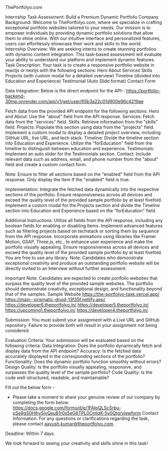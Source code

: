 ThePortfolyo.com

Internship Task Assessment: Build a Premium Dynamic Portfolio
Company Background:
Welcome to ThePortfolyo.com, where we specialize in crafting exceptional portfolio websites tailored to your needs. Our mission is to empower individuals by providing dynamic portfolio solutions that allow them to shine online. With our intuitive interface and personalized features, users can effortlessly showcase their work and skills to the world.
Internship Overview:
We are seeking interns to create stunning portfolios with dynamic content integration. This task-based assessment will evaluate your ability to understand our platform and implement dynamic features.
Task Description:
Your task is to create a responsive portfolio website in reactjs or nextjs with the following sections:
Hero
About
Services
Skills
Projects (with custom modal for a detailed overview)
Timeline (divided into Education and Experience)
Testimonial (Auto Slide format)
Contact Form

Data Integration:
Below is the direct endpoint for the API-: https://portfolio-backend-30mp.onrender.com/api/v1/get/user/65b3a22c01d900e96c4219ae

Fetch data from the provided API endpoint for the following sections:
Hero and About: Use the "about" field from the API response.
Services: Fetch data from the "services" field.
Skills: Retrieve information from the "skills" field.
Projects: Populate this section using data from the "projects" field. Implement a custom modal to display a detailed project overview, including GitHub URL, live URL, and tech stack.
Timeline: Divide the timeline section into Education and Experience. Utilize the "forEducation" field from the timeline to distinguish between education and experience.
Testimonials: Implement an auto slider for the Testimonials section.
Contact: Include relevant data such as address, email, and phone number from the "about" field and create a custom contact form.

Note: Ensure to filter all sections based on the "enabled" field from the API response. Only display the Item If the "enabled" field is true.

Implementation:
Integrate the fetched data dynamically into the respective sections of the portfolio. Ensure responsiveness across all devices and exceed the quality level of the provided sample portfolio by at least fivefold.
Implement a custom modal for the Projects section and divide the Timeline section into Education and Experience based on the "forEducation" field.

Additional Instructions:
Utilize all fields from the API response, including any boolean fields for enabling or disabling Items.
Implement advanced features such as filtering projects based on techstack or sorting them by sequence from the API response.
Incorporate animations using libraries like Framer Motion, GSAP, Three.js, etc., to enhance user experience and make the portfolio visually appealing.
Ensure responsiveness across all devices and exceed the quality level of the provided sample portfolio by at least fivefold.
You are free to use any library.
Note: Candidates who demonstrate exceptional creativity and produce an outstanding portfolio website will be directly invited to an Interview without further assessment.

Important Note: Candidates are expected to create portfolio websites that surpass the quality level of the provided sample websites. The portfolio should demonstrate creativity, exceptional design, and functionality beyond that of the samples.
Sample Website
https://the-portfolyo-task.vercel.app/
https://main--prismatic-druid-13f35f.netlify.app/
https://developer6.theportfolyo.in/
https://developer5.theportfolyo.in/
https://upcoming1.theportfolyo.in/
https://developer4.theportfolyo.in/

Submission:
You must submit your assignment with a Live URL and GitHub repository. Failure to provide both will result in your assignment not being considered.

Evaluation Criteria:
Your submission will be evaluated based on the following criteria:
Data Integration: Does the portfolio dynamically fetch and display data from the API endpoint?
Accuracy: Is the fetched data accurately displayed in the corresponding sections of the portfolio?
Functionality: Does the dynamic portfolio function smoothly without errors?
Design Quality: Is the portfolio visually appealing, responsive, and surpasses the quality level of the sample portfolio?
Code Quality: Is the code well-structured, readable, and maintainable?

Fill out the below form -

- Please take a moment to share your genuine review of our company by completing the form below.
  https://docs.google.com/forms/d/e/1FAIpQLScSrbu-pSe8gS0Hlhy5jvQeuB1r0x5eG6TPL0CmIqK-5v0Qtg/viewform
  Contact Information:
  For any questions or clarifications regarding the task, please contact aayush.kumar@theportfolyo.com.

Deadline:
Within 7 days

We look forward to seeing your creativity and skills shine in this task!
